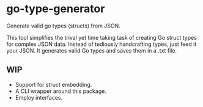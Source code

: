 # go-type-generator
Generate valid go types (structs) from JSON.

This tool simplifies the trival yet time taking task of creating Go struct types for complex JSON data. Instead of tediously handcrafting types, just feed it your JSON. It generates valid Go types and saves them in a .txt file.

## WIP
- Support for struct embedding.
- A CLI wrapper around this package.
- Employ interfaces.
